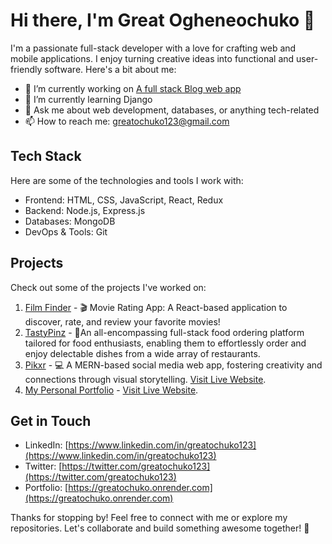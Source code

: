 # Hi there, I'm Great Ogheneochuko 👋

I'm a passionate full-stack developer with a love for crafting web and mobile applications. I enjoy turning creative ideas into functional and user-friendly software. Here's a bit about me:

- 🔭 I’m currently working on  [A full stack Blog web app](https://github.com/greatochuko/web-dev-stories)
- 🌱 I’m currently learning Django
- 💬 Ask me about web development, databases, or anything tech-related
- 📫 How to reach me: [greatochuko123@gmail.com](mailto:greatochuko123@gmail.com)

## Tech Stack
Here are some of the technologies and tools I work with:

- Frontend: HTML, CSS, JavaScript, React, Redux
- Backend: Node.js, Express.js
- Databases: MongoDB
- DevOps & Tools: Git

## Projects
Check out some of the projects I've worked on:

1. [Film Finder](https://github.com/greatochuko/film-finder) - 🎬 Movie Rating App: A React-based application to discover, rate, and review your favorite movies!
2. [TastyPinz](https://github.com/greatochuko/tasty-pinz) -  🛒An all-encompassing full-stack food ordering platform tailored for food enthusiasts, enabling them to effortlessly order and enjoy delectable dishes from a wide array of restaurants.
3. [Pikxr](https://github.com/greatochuko/pikxr-client) - 💻 A MERN-based social media web app, fostering creativity and connections through visual storytelling. [Visit Live Website](https://pikxr.onrender.com).
4. [My Personal Portfolio](https://github.com/greatochuko/portfolio) - [Visit Live Website](https://greatochuko.onrender.com).


## Get in Touch
- LinkedIn: [https://www.linkedin.com/in/greatochuko123](https://www.linkedin.com/in/greatochuko123)
- Twitter: [https://twitter.com/greatochuko123](https://twitter.com/greatochuko123)
- Portfolio: [https://greatochuko.onrender.com](https://greatochuko.onrender.com)

Thanks for stopping by! Feel free to connect with me or explore my repositories. Let's collaborate and build something awesome together! 🚀
